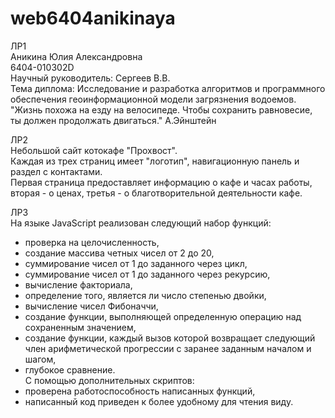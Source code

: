 # web6404anikinaya
ЛР1  
Аникина Юлия Александровна  
6404-010302D  
Научный руководитель: Сергеев В.В.  
Тема диплома: Исследование и разработка алгоритмов и программного обеспечения геоинформационной модели загрязнения водоемов.  
"Жизнь похожа на езду на велосипеде. Чтобы сохранить равновесие, ты должен продолжать двигаться." А.Эйнштейн  

ЛР2  
Небольшой сайт котокафе "Прохвост".  
Каждая из трех страниц имеет "логотип", навигационную панель и раздел с контактами.  
Первая страница предоставляет информацию о кафе и часах работы, вторая - о ценах, третья - о благотворительной деятельности кафе.  

ЛР3  
На языке JavaScript реализован следующий набор функций:  
- проверка на целочисленность,  
- создание массива четных чисел от 2 до 20,  
- суммирование чисел от 1 до заданного через цикл,  
- суммирование чисел от 1 до заданного через рекурсию,  
- вычисление факториала,  
- определение того, является ли число степенью двойки,  
- вычисление чисел Фибоначчи,  
- создание функции, выполняющей определенную операцию над сохраненным значением,  
- создание функции, каждый вызов которой возвращает следующий член арифметической прогрессии с заранее заданным началом и шагом,  
- глубокое сравнение.  
С помощью дополнительных скриптов:  
- проверена работоспособность написанных функций,  
- написанный код приведен к более удобному для чтения виду.  